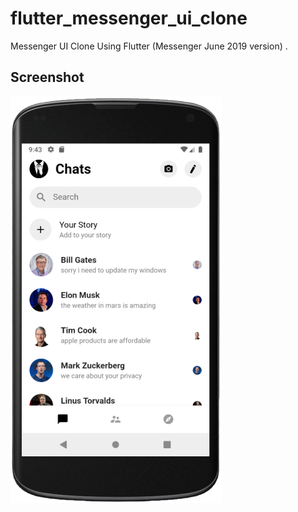 # flutter_messenger_ui_clone

Messenger UI Clone Using Flutter (Messenger June 2019 version) .

## Screenshot

<img src="screenshot/capture.png" width="338" height="651" >
